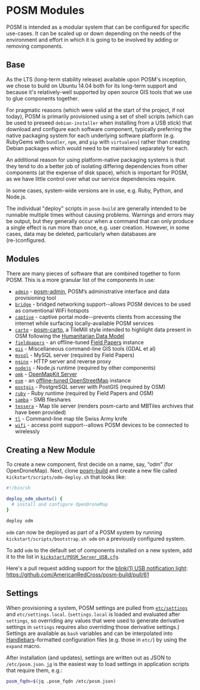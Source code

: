 # POSM Modules

POSM is intended as a modular system that can be configured for specific use-cases. It can be scaled
up or down depending on the needs of the environment and effort in which it is going to be involved
by adding or removing components.

## Base

As the LTS (long-term stability release) available upon POSM's inception, we chose to build on
Ubuntu 14.04 both for its long-term support and because it's relatively-well supported by open
source GIS tools that we use to glue components together.

For pragmatic reasons (which were valid at the start of the project, if not today), POSM is
primarily provisioned using a set of shell scripts (which can be used to preseed `debian-installer`
when installing from a USB stick) that download and configure each software component, typically
preferring the native packaging system for each underlying software platform (e.g. RubyGems with
`bundler`, `npm`, and `pip` with `virtualenv`) rather than creating Debian packages which would need
to be maintained separately for each.

An additional reason for using platform-native packaging systems is that they tend to do a better
job of isolating differing dependencies from other components (at the expense of disk space), which
is important for POSM, as we have little control over what our service dependencies require.

In some cases, system-wide versions are in use, e.g. Ruby, Python, and Node.js.

The individual "deploy" scripts in `posm-build` are generally intended to be runnable multiple times
without causing problems. Warnings and errors may be output, but they generally occur when a command
that can only produce a single effect is run more than once, e.g. user creation. However, in some
cases, data may be deleted, particularly when databases are (re-)configured.

## Modules

There are many pieces of software that are combined together to form POSM. This is a more granular
list of the components in use:

* [`admin`](https://github.com/AmericanRedCross/posm-build/blob/master/kickstart/scripts/admin-deploy.sh) - [posm-admin](https://github.com/AmericanRedCross/posm-admin), POSM’s administrative interface and data provisioning tool
* [`bridge`](https://github.com/AmericanRedCross/posm-build/blob/master/kickstart/scripts/bridge-deploy.sh) - bridged networking support--allows POSM devices to be used as conventional WiFi hotspots
* [`captive`](https://github.com/AmericanRedCross/posm-build/blob/master/kickstart/scripts/captive-deploy.sh) - captive portal mode--prevents clients from accessing the internet while surfacing locally-available POSM services
* [`carto`](https://github.com/AmericanRedCross/posm-build/blob/master/kickstart/scripts/carto-deploy.sh) - [posm-carto](https://github.com/AmericanRedCross/posm-carto), a TileMill style intended to highlight data present in OSM following the [Humanitarian Data Model](http://wiki.openstreetmap.org/wiki/Humanitarian_OSM_Tags)
* [`fieldpapers`](https://github.com/AmericanRedCross/posm-build/blob/master/kickstart/scripts/fieldpapers-deploy.sh) - an offline-tuned [Field Papers](http://fieldpapers.org/) instance
* [`gis`](https://github.com/AmericanRedCross/posm-build/blob/master/kickstart/scripts/gis-deploy.sh) - Miscellaneous command-line GIS tools (GDAL et al)
* [`mysql`](https://github.com/AmericanRedCross/posm-build/blob/master/kickstart/scripts/mysql-deploy.sh) - MySQL server (required by Field Papers)
* [`nginx`](https://github.com/AmericanRedCross/posm-build/blob/master/kickstart/scripts/nginx-deploy.sh) - HTTP server and reverse proxy
* [`nodejs`](https://github.com/AmericanRedCross/posm-build/blob/master/kickstart/scripts/nodejs-deploy.sh) - Node.js runtime (required by other components)
* [`omk`](https://github.com/AmericanRedCross/posm-build/blob/master/kickstart/scripts/omk-deploy.sh) - [OpenMapKit Server](https://github.com/AmericanRedCross/OpenMapKitServer)
* [`osm`](https://github.com/AmericanRedCross/posm-build/blob/master/kickstart/scripts/osm-deploy.sh) - an [offline-tuned OpenStreetMap](https://github.com/AmericanRedCross/openstreetmap-website) instance
* [`postgis`](https://github.com/AmericanRedCross/posm-build/blob/master/kickstart/scripts/postgis-deploy.sh) - PostgreSQL server with PostGIS (required by OSM)
* [`ruby`](https://github.com/AmericanRedCross/posm-build/blob/master/kickstart/scripts/ruby-deploy.sh) - Ruby runtime (required by Field Papers and OSM)
* [`samba`](https://github.com/AmericanRedCross/posm-build/blob/master/kickstart/scripts/samba-deploy.sh) - SMB fileshares
* [`tessera`](https://github.com/AmericanRedCross/posm-build/blob/master/kickstart/scripts/tessera-deploy.sh) - Map tile server (renders posm-carto and MBTiles archives that have been provided)
* [`tl`](https://github.com/AmericanRedCross/posm-build/blob/master/kickstart/scripts/tl-deploy.sh) - Command-line map tile Swiss Army knife
* [`wifi`](https://github.com/AmericanRedCross/posm-build/blob/master/kickstart/scripts/wifi-deploy.sh) - access point support--allows POSM devices to be connected to wirelessly

## Creating a New Module

To create a new component, first decide on a name, say, “odm” (for OpenDroneMap). Next, clone
[posm-build](https://github.com/AmericanRedCross/posm-build) and create a new file called
`kickstart/scripts/odm-deploy.sh` that looks like:

```bash
#!/bin/sh

deploy_odm_ubuntu() {
  # install and configure OpenDroneMap
}

deploy odm
```

`odm` can now be deployed as part of a POSM system by running `kickstart/scripts/bootstrap.sh odm`
on a previously configured system.

To add `odm` to the default set of components installed on a new system, add it to the list in
[`kickstart/POSM_Server_USB.cfg`](https://github.com/AmericanRedCross/posm-build/blob/master/kickstart/POSM_Server_USB.cfg).

Here's a pull request adding support for the [blink(1) USB notification light](https://blink1.thingm.com/): https://github.com/AmericanRedCross/posm-build/pull/61

## Settings

When provisioning a system, POSM settings are pulled from
[`etc/settings`](https://github.com/AmericanRedCross/posm-build/blob/master/kickstart/etc/settings)
and `etc/settings.local`. (`settings.local` is loaded and evaluated after `settings`, so overriding
any values that were used to generate derivative settings in `settings` requires also overriding
those derivative settings.) Settings are available as `bash` variables and can be interpolated into
[Handlebars](http://handlebarsjs.com/)-formatted configuration files (e.g. those in `etc/`) by using
the `expand` macro.

After installation (and updates), settings are written out as JSON to `/etc/posm.json`. [`jq`](https://stedolan.github.io/jq/) is the easiest way to load settings in application scripts that require them, e.g.:

```bash
posm_fqdn=$(jq .posm_fqdn /etc/posm.json)
```
